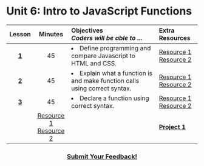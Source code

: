 # Unit 6: Intro to JavaScript Functions





|Lesson|Minutes|Objectives <br> *Coders will be able to ...*|Extra Resources|
|:-------:|:-------:|:-------|:-------|
|[**1**](https://drive.google.com/open?id=1GPPbEG_idE_HoyoCqtGkQB0g6gsYJVV_GwtAt6dqY3w)|45| <li> Define programming and compare Javascript to HTML and CSS. </li> |[Resource 1]()<br>[Resource 2]()|
|[**2**](https://docs.google.com/presentation/d/1eyCvDgrWtgO0FBlRMS-3kUsPNKuewaY-Okoo4T4-8FE/edit#slide=id.g234d055c7c_0_37)|45|<li> Explain what a function is and make function calls using correct syntax.</li> |[Resource 1]()<br>[Resource 2]()|
|[**3**](https://docs.google.com/presentation/d/12bysa5n8-AXFgO0yWo6VsT6wzyd0-t2LsBZHy1sIUtw/edit#slide=id.g1d0118cf2a_0_406)|45|<li> Declare a function using correct syntax.</li> |[Resource 1]()<br>[Resource 2]()||[**4**](https://docs.google.com/presentation/d/1hMe-GCFU03czfLeB9W1vu5OGuOr-j4MVrND652sAYwk/edit#slide=id.g14ecb9111c_1_0)|45|<li> Compare and contrast parameters and arguments and use each accordingly.
</li> |[Resource 1]()<br>[Resource 2]()||[**Project 1**](https://drive.google.com/open?id=1ey8NHcQm2J8YWL3GtdtSLv7cX7T7JpF1Gje7Cy6tgu8)|45|http://isvictorious.github.io/jquery-streetfighter/|[Resource 1]()<br>[Resource 2]()|


<h3 align="center"><a href="https://docs.google.com/forms/d/e/1FAIpQLSfx0wkLyw_jSOhWR2yY8GTR8TV2NXYZc40us7aPHnl9bO6WAQ/viewform">Submit Your Feedback!</a></h3>


